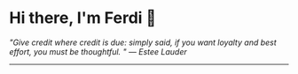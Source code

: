 <h1>Hi there, I'm Ferdi 👋</h1>

<p><em>
  "Give credit where credit is due: simply said, if you want loyalty and best effort, you must be thoughtful.  " — Estee Lauder
</em></p>

---
